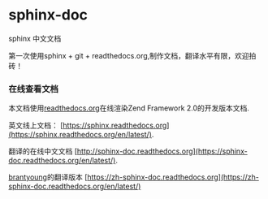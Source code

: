 sphinx-doc
==========

sphinx 中文文档

第一次使用sphinx + git + readthedocs.org,制作文档，翻译水平有限，欢迎拍砖！

### 在线查看文档

本文档使用[readthedocs.org](http://readthedocs.org/)在线渲染Zend Framework 2.0的开发版本文档.

英文线上文档： 
[https://sphinx.readthedocs.org](https://sphinx.readthedocs.org/en/latest/).

翻译的在线中文文档
[http://sphinx-doc.readthedocs.org](https://sphinx-doc.readthedocs.org/en/latest/).

[brantyoung](https://readthedocs.org/profiles/brantyoung/)的翻译版本
[https://zh-sphinx-doc.readthedocs.org](https://zh-sphinx-doc.readthedocs.org/en/latest/)


